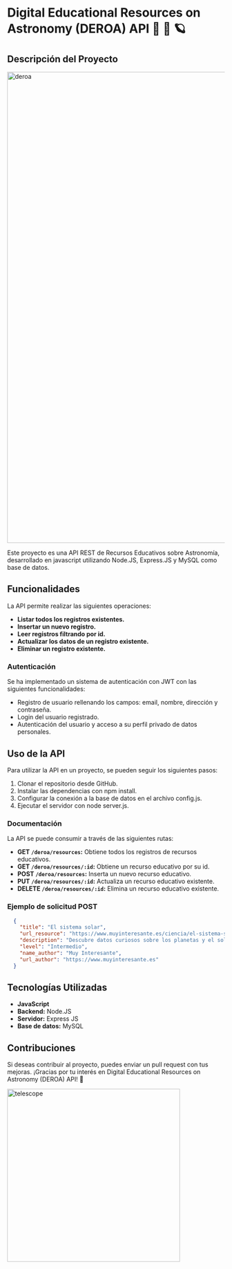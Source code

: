 # Digital Educational Resources on Astronomy (DEROA) API :rocket: :telescope: :ringed_planet: 

## Descripción del Proyecto

<img width="1090" alt="deroa" src="">


Este proyecto es una API REST de Recursos Educativos sobre Astronomía, desarrollado en javascript utilizando Node.JS, Express.JS y MySQL como base de datos.


## Funcionalidades

La API permite realizar las siguientes operaciones:

- **Listar todos los registros existentes.**
- **Insertar un nuevo registro.**
- **Leer registros filtrando por id.**
- **Actualizar los datos de un registro existente.**
- **Eliminar un registro existente.**

### Autenticación

Se ha implementado un sistema de autenticación con JWT con las siguientes funcionalidades:

- Registro de usuario rellenando los campos: email, nombre, dirección y contraseña.
- Login del usuario registrado.
- Autenticación del usuario y acceso a su perfil privado de datos personales.

## Uso de la API

Para utilizar la API en un proyecto, se pueden seguir los siguientes pasos:

1. Clonar el repositorio desde GitHub.
2. Instalar las dependencias con npm install.
3. Configurar la conexión a la base de datos en el archivo config.js.
4. Ejecutar el servidor con node server.js.

### Documentación

La API se puede consumir a través de las siguientes rutas:

- **GET <code>/deroa/resources</code>:** Obtiene todos los registros de recursos educativos.
- **GET <code>/deroa/resources/:id</code>:** Obtiene un recurso educativo por su id.
- **POST <code>/deroa/resources</code>:** Inserta un nuevo recurso educativo.
- **PUT <code>/deroa/resources/:id</code>:** Actualiza un recurso educativo existente.
- **DELETE <code>/deroa/resources/:id</code>:** Elimina un recurso educativo existente.

### Ejemplo de solicitud POST

```json
  {
    "title": "El sistema solar",
    "url_resource": "https://www.muyinteresante.es/ciencia/el-sistema-solar",
    "description": "Descubre datos curiosos sobre los planetas y el sol en nuestro sistema solar",
    "level": "Intermedio",
    "name_author": "Muy Interesante",
    "url_author": "https://www.muyinteresante.es"
  }
```


## Tecnologías Utilizadas

- **JavaScript**
- **Backend:** Node.JS
- **Servidor:** Express JS
- **Base de datos:** MySQL

## Contribuciones

Si deseas contribuir al proyecto, puedes enviar un pull request con tus mejoras. ¡Gracias por tu interés en Digital Educational Resources on Astronomy (DEROA) API! :star2: 

<img width="400" alt="telescope" src="">